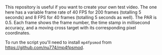 This repository is useful if you want to create your own test video. The one here has a variable frame rate of 40 FPS for 200 frames (totalling 5 seconds) and 8 FPS for 40 frames (totalling 5 seconds as well). The PAR is 0.5. Each frame shows the frame number, the time stamp in millisecond accuracy, and a moving cross target with its corresponding pixel coordinates. 

To run the [](create.jl) script you'll need to install `mp4fpsmod` from https://github.com/nu774/mp4fpsmod.
